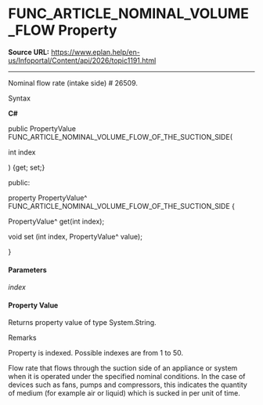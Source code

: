 # FUNC_ARTICLE_NOMINAL_VOLUME_FLOW Property

**Source URL:** https://www.eplan.help/en-us/Infoportal/Content/api/2026/topic1191.html

---

Nominal flow rate (intake side) # 26509.

Syntax

**C#**



public PropertyValue FUNC_ARTICLE_NOMINAL_VOLUME_FLOW_OF_THE_SUCTION_SIDE( 

   int index

) {get; set;}

public:

property PropertyValue^ FUNC_ARTICLE_NOMINAL_VOLUME_FLOW_OF_THE_SUCTION_SIDE {

   PropertyValue^ get(int index);

   void set (int index, PropertyValue^ value);

}


#### Parameters

*index*

#### Property Value

Returns property value of type System.String.

Remarks

Property is indexed. Possible indexes are from 1 to 50.

Flow rate that flows through the suction side of an appliance or system when it is operated under the specified nominal conditions. In the case of devices such as fans, pumps and compressors, this indicates the quantity of medium (for example air or liquid) which is sucked in per unit of time.

